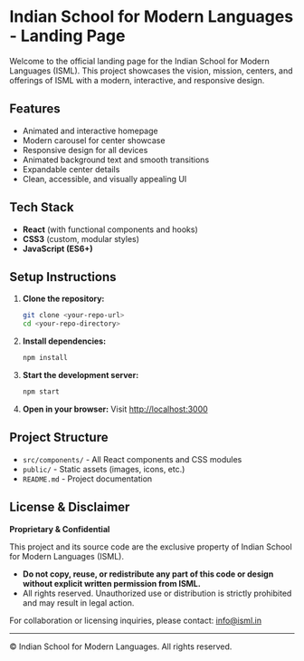 # Indian School for Modern Languages - Landing Page

Welcome to the official landing page for the Indian School for Modern Languages (ISML). This project showcases the vision, mission, centers, and offerings of ISML with a modern, interactive, and responsive design.

## Features
- Animated and interactive homepage
- Modern carousel for center showcase
- Responsive design for all devices
- Animated background text and smooth transitions
- Expandable center details
- Clean, accessible, and visually appealing UI

## Tech Stack
- **React** (with functional components and hooks)
- **CSS3** (custom, modular styles)
- **JavaScript (ES6+)**

## Setup Instructions
1. **Clone the repository:**
   ```bash
   git clone <your-repo-url>
   cd <your-repo-directory>
   ```
2. **Install dependencies:**
   ```bash
   npm install
   ```
3. **Start the development server:**
   ```bash
   npm start
   ```
4. **Open in your browser:**
   Visit [http://localhost:3000](http://localhost:3000)

## Project Structure
- `src/components/` - All React components and CSS modules
- `public/` - Static assets (images, icons, etc.)
- `README.md` - Project documentation

## License & Disclaimer

**Proprietary & Confidential**

This project and its source code are the exclusive property of Indian School for Modern Languages (ISML). 

- **Do not copy, reuse, or redistribute any part of this code or design without explicit written permission from ISML.**
- All rights reserved. Unauthorized use or distribution is strictly prohibited and may result in legal action.

For collaboration or licensing inquiries, please contact: [info@isml.in](mailto:enquiry.isml@gmail.com)

---

© Indian School for Modern Languages. All rights reserved. 
